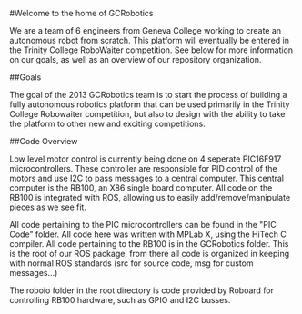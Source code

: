 #Welcome to the home of GCRobotics

We are a team of 6 engineers from Geneva College working to create an autonomous robot from scratch. This platform will eventually be entered in the Trinity College RoboWaiter competition. See below for more information on our goals, as well as an overview of our repository organization.

##Goals

The goal of the 2013 GCRobotics team is to start the process of building a fully autonomous robotics platform that can be used primarily in the Trinity College Robowaiter competition, but also to design with the ability to take the platform to other new and exciting competitions.

##Code Overview

Low level motor control is currently being done on 4 seperate PIC16F917 microcontrollers. These controller are responsible for PID control of the motors and use I2C to pass messages to a central computer. This central computer is the RB100, an X86 single board computer. All code on the RB100 is integrated with ROS, allowing us to easily add/remove/manipulate pieces as we see fit. 

All code pertaining to the PIC microcontrollers can be found in the "PIC Code" folder. All code here was written with MPLab X, using the HiTech C compiler. All code pertaining to the RB100 is in the GCRobotics folder. This is the root of our ROS package, from there all code is organized in keeping with normal ROS standards (src for source code, msg for custom messages...)

The roboio folder in the root directory is code provided by Roboard for controlling RB100 hardware, such as GPIO and I2C busses. 
